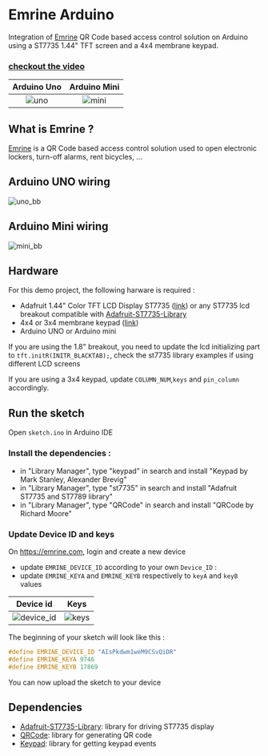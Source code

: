 # Emrine Arduino

Integration of [Emrine](https://emrine.com/) QR Code based access control solution on Arduino using a ST7735 1.44" TFT screen and a 4x4 membrane keypad.

### [checkout the video](https://www.youtube.com/watch?v=QKLvgKy5jTE)

Arduino Uno          |  Arduino Mini
:-------------------------:|:-------------------------:
![uno](https://user-images.githubusercontent.com/5183022/82349530-81656100-99fa-11ea-8de3-e4d7b5c0b9d6.jpg) | ![mini](https://user-images.githubusercontent.com/5183022/82349532-81fdf780-99fa-11ea-8c25-c37ec30ff510.jpg)

## What is Emrine ?

[Emrine](https://emrine.com/) is a QR Code based access control solution used to open electronic lockers, turn-off alarms, rent bicycles, ...

## Arduino UNO wiring

![uno_bb](https://user-images.githubusercontent.com/5183022/82336958-7d7e1280-99eb-11ea-97f3-2e560ec4afc9.png)

## Arduino Mini wiring

![mini_bb](https://user-images.githubusercontent.com/5183022/82336962-7e16a900-99eb-11ea-9f3e-329175b06af3.png)

## Hardware

For this demo project, the following harware is required :

* Adafruit 1.44" Color TFT LCD Display ST7735 ([link](https://www.adafruit.com/product/2088)) or any ST7735 lcd breakout compatible with [Adafruit-ST7735-Library](https://github.com/adafruit/Adafruit-ST7735-Library)
* 4x4 or 3x4 membrane keypad ([link](https://www.digikey.com/catalog/en/partgroup/matrix-membrane-keypad/68579))
* Arduino UNO or Arduino mini

If you are using the 1.8" breakout, you need to update the lcd initializing part to `tft.initR(INITR_BLACKTAB);`, check the st7735 library examples if using different LCD screens

If you are using a 3x4 keypad, update `COLUMN_NUM`,`keys` and `pin_column` accordingly.

## Run the sketch

Open `sketch.ino` in Arduino IDE

### Install the dependencies :

* in "Library Manager", type "keypad" in search and install "Keypad by Mark Stanley, Alexander Brevig"
* in "Library Manager", type "st7735" in search and install "Adafruit ST7735 and ST7789 library"
* in "Library Manager", type "QRCode" in search and install "QRCode by Richard Moore"

### Update Device ID and keys

On https://emrine.com, login and create a new device

* update `EMRINE_DEVICE_ID` according to your own `Device_ID` : 
* update `EMRINE_KEYA` and `EMRINE_KEYB` respectively to `keyA` and `keyB` values

Device id           |  Keys
:-------------------------:|:-------------------------:
![device_id](https://user-images.githubusercontent.com/5183022/82337199-c9c95280-99eb-11ea-8642-e6b2e3c0492e.png)  | ![keys](https://user-images.githubusercontent.com/5183022/82337201-ca61e900-99eb-11ea-9567-a64f4975731c.png)

The beginning of your sketch will look like this :
```c
#define EMRINE_DEVICE_ID "AIsPkdwm1weM9CSvQiDR"
#define EMRINE_KEYA 9746
#define EMRINE_KEYB 17869
```

You can now upload the sketch to your device

## Dependencies

* [Adafruit-ST7735-Library](https://github.com/adafruit/Adafruit-ST7735-Library): library for driving ST7735 display
* [QRCode](https://github.com/ricmoo/QRCode): library for generating QR code
* [Keypad](https://github.com/Chris--A/Keypad): library for getting keypad events